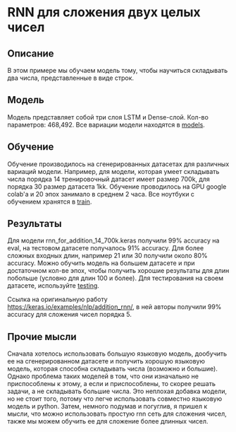 # RNN для сложения двух целых чисел

## Описание
В этом примере мы обучаем модель тому, чтобы научиться складывать два числа, представленные в виде строк. 
## Модель
Модель представляет собой три слоя LSTM и Dense-слой. Кол-во параметров: 468,492. Все вариации модели находятся в <a href="https://github.com/gallyamov2001/rnn_for_addition/tree/main/models">models</a>.
## Обучение
Обучение производилось на сгенерированных датасетах для различных вариаций модели. Например, для модели, которая умеет складывать числа порядка 14 тренировочный датасет имеет размер 700k, для порядка 30 размер датасета 1kk. Обучение проводилось на GPU google colab'а и 20 эпох занимало в среднем 2 часа. Все ноутбуки с обучением хранятся в <a href="https://github.com/gallyamov2001/rnn_for_addition/tree/main/train">train</a>.
## Результаты
Для модели rnn_for_addition_14_700k.keras получили 99% accuracy на eval, на тестовом датасете получалось 91% accuracy. Для более сложных входных длин, например 21 или 30 получили около 80% accuracy. Можно обучить модель на большем датасете и при достаточном кол-ве эпох, чтобы получить хорошие результаты для длин побольше (условно для длин 100 и более). Для тестирования на своем датасете, используйте <a href="https://github.com/gallyamov2001/rnn_for_addition/tree/main/testing">testing</a>.

Ссылка на оригинальную работу https://keras.io/examples/nlp/addition_rnn/, в ней авторы получили 99% accuracy для сложения чисел порядка 5.

## Прочие мысли
Сначала хотелось использовать большую языковую модель, дообучить ее на сгенерированном датасете и получить хорошую языковую модель, которая способна складывать числа (возможно и большие). Однако проблема таких моделей в том, что они изначально не приспособлены к этому, а если и приспособлены, то скорее решать задачи, а не складывать большие числа. Это неплохая добавка модели, но не стоит того, потому что легче использовать совместно языковую модель и python. Затем, немного подумав и погуглив, я пришел к мысли, что можно использовать простую rnn сеть для сложения чисел, также мы можем обучить ее для сложение более длинных чисел. 
